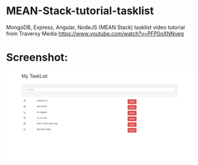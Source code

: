 # MEAN-Stack-tutorial-tasklist
MongoDB, Express, Angular, NodeJS (MEAN Stack) tasklist video tutorial from Traversy Media https://www.youtube.com/watch?v=PFP0oXNNveg

# Screenshot:

![Alt text](/screenshots/tasklist-screenshot.png?raw=true "Optional Title")
